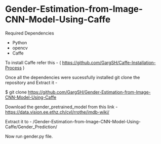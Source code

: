 # Gender-Estimation-from-Image-CNN-Model-Using-Caffe

Required Dependencies 
- Python 
- opencv
- Caffe

To install Caffe refer this  - ( https://github.com/GargSH/Caffe-Installation-Process )

Once all the dependencies were sucessfully installed git clone the repository and Extract it -

$ git clone https://github.com/GargSH/Gender-Estimation-from-Image-CNN-Model-Using-Caffe
 
 
Download the gender_pretrained_model from this link -  https://data.vision.ee.ethz.ch/cvl/rrothe/imdb-wiki/
 
Extract it to  -  /Gender-Estimation-from-Image-CNN-Model-Using-Caffe/Gender_Prediction/

Now run gender.py file.

 
 
